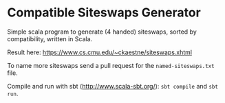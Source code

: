 Compatible Siteswaps Generator
====

Simple scala program to generate (4 handed) siteswaps, sorted by compatibility, written in Scala.

Result here: https://www.cs.cmu.edu/~ckaestne/siteswaps.xhtml

To name more siteswaps send a pull request for the `named-siteswaps.txt` file.

Compile and run with sbt (http://www.scala-sbt.org/): `sbt compile` and `sbt run`.
